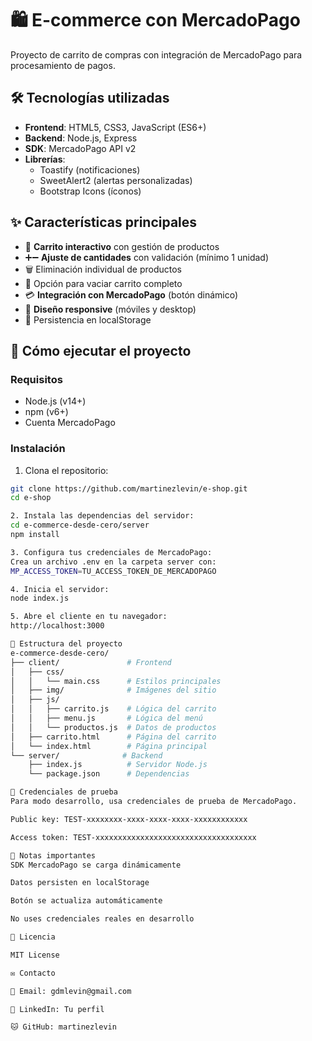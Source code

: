 # 🛍️ E-commerce con MercadoPago

Proyecto de carrito de compras con integración de MercadoPago para procesamiento de pagos.

## 🛠 Tecnologías utilizadas
- **Frontend**: HTML5, CSS3, JavaScript (ES6+)
- **Backend**: Node.js, Express
- **SDK**: MercadoPago API v2
- **Librerías**: 
  - Toastify (notificaciones)
  - SweetAlert2 (alertas personalizadas) 
  - Bootstrap Icons (íconos)

## ✨ Características principales
- 🛒 **Carrito interactivo** con gestión de productos
- ➕➖ **Ajuste de cantidades** con validación (mínimo 1 unidad)
- 🗑️ Eliminación individual de productos
- 🧹 Opción para vaciar carrito completo
- 💳 **Integración con MercadoPago** (botón dinámico)
- 📱 **Diseño responsive** (móviles y desktop)
- 💾 Persistencia en localStorage

## 🚀 Cómo ejecutar el proyecto

### Requisitos
- Node.js (v14+)
- npm (v6+)
- Cuenta MercadoPago

### Instalación
1. Clona el repositorio:
```bash
git clone https://github.com/martinezlevin/e-shop.git
cd e-shop

2. Instala las dependencias del servidor:
cd e-commerce-desde-cero/server
npm install

3. Configura tus credenciales de MercadoPago:
Crea un archivo .env en la carpeta server con:
MP_ACCESS_TOKEN=TU_ACCESS_TOKEN_DE_MERCADOPAGO

4. Inicia el servidor:
node index.js

5. Abre el cliente en tu navegador:
http://localhost:3000

📂 Estructura del proyecto
e-commerce-desde-cero/
├── client/               # Frontend
│   ├── css/
│   │   └── main.css      # Estilos principales
│   ├── img/              # Imágenes del sitio
│   ├── js/
│   │   ├── carrito.js    # Lógica del carrito
│   │   ├── menu.js       # Lógica del menú
│   │   └── productos.js  # Datos de productos
│   ├── carrito.html      # Página del carrito
│   └── index.html        # Página principal
└── server/              # Backend
    ├── index.js          # Servidor Node.js
    └── package.json      # Dependencias

🔑 Credenciales de prueba
Para modo desarrollo, usa credenciales de prueba de MercadoPago.

Public key: TEST-xxxxxxxx-xxxx-xxxx-xxxx-xxxxxxxxxxxx

Access token: TEST-xxxxxxxxxxxxxxxxxxxxxxxxxxxxxxxxxxxx

📝 Notas importantes
SDK MercadoPago se carga dinámicamente

Datos persisten en localStorage

Botón se actualiza automáticamente

No uses credenciales reales en desarrollo

📄 Licencia

MIT License

✉️ Contacto

📧 Email: gdmlevin@gmail.com

💼 LinkedIn: Tu perfil

🐱 GitHub: martinezlevin